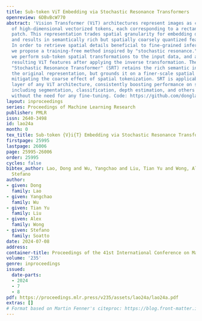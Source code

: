 ```yaml
---
title: Sub-token ViT Embedding via Stochastic Resonance Transformers
openreview: 6DBvBcW770
abstract: 'Vision Transformer (ViT) architectures represent images as collections
  of high-dimensional vectorized tokens, each corresponding to a rectangular non-overlapping
  patch. This representation trades spatial granularity for embedding dimensionality,
  and results in semantically rich but spatially coarsely quantized feature maps.
  In order to retrieve spatial details beneficial to fine-grained inference tasks
  we propose a training-free method inspired by "stochastic resonance." Specifically,
  we perform sub-token spatial transformations to the input data, and aggregate the
  resulting ViT features after applying the inverse transformation. The resulting
  "Stochastic Resonance Transformer" (SRT) retains the rich semantic information of
  the original representation, but grounds it on a finer-scale spatial domain, partly
  mitigating the coarse effect of spatial tokenization. SRT is applicable across any
  layer of any ViT architecture, consistently boosting performance on several tasks
  including segmentation, classification, depth estimation, and others by up to 14.9%
  without the need for any fine-tuning. Code: https://github.com/donglao/srt.'
layout: inproceedings
series: Proceedings of Machine Learning Research
publisher: PMLR
issn: 2640-3498
id: lao24a
month: 0
tex_title: Sub-token {V}i{T} Embedding via Stochastic Resonance Transformers
firstpage: 25995
lastpage: 26006
page: 25995-26006
order: 25995
cycles: false
bibtex_author: Lao, Dong and Wu, Yangchao and Liu, Tian Yu and Wong, Alex and Soatto,
  Stefano
author:
- given: Dong
  family: Lao
- given: Yangchao
  family: Wu
- given: Tian Yu
  family: Liu
- given: Alex
  family: Wong
- given: Stefano
  family: Soatto
date: 2024-07-08
address:
container-title: Proceedings of the 41st International Conference on Machine Learning
volume: '235'
genre: inproceedings
issued:
  date-parts:
  - 2024
  - 7
  - 8
pdf: https://proceedings.mlr.press/v235/assets/lao24a/lao24a.pdf
extras: []
# Format based on Martin Fenner's citeproc: https://blog.front-matter.io/posts/citeproc-yaml-for-bibliographies/
---
```

